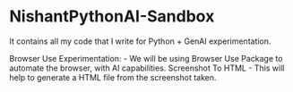 # NishantPythonAI-Sandbox
It contains all my code that I write for Python + GenAI experimentation.

Browser Use Experimentation:
    - We will be using Browser Use Package to automate the browser, with AI capabilities.
Screenshot To HTML
    - This will help to generate a HTML file from the screenshot taken.
